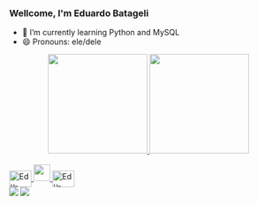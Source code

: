 ### Wellcome, I'm Eduardo Batageli
- 🌱 I’m currently learning Python and MySQL
- 😄 Pronouns: ele/dele

<div align="center">
  <a href="https://github.com/EduBatageli">
  <img height="180em" src="https://github-readme-stats.vercel.app/api?username=EduBatageli&show_icons=true&theme=dark&include_all_commits=true&count_private=true"/>
  <img height="180em" src="https://github-readme-stats.vercel.app/api/top-langs/?username=EduBatageli&layout=compact&langs_count=7&theme=dark"/>
</div>
<div style="display: inline_block"><br>
   <img align="center" alt="Edu-MySQL" height="30" width="40" src="https://cdn.jsdelivr.net/gh/devicons/devicon/icons/mysql/mysql-original-wordmark.svg" />
   <img aling="center alt = "Edu-Python" height="30" whidth="40" src="https://cdn.jsdelivr.net/gh/devicons/devicon/icons/python/python-original.svg" />
   <img align="center" alt="Edu-Jupyter" height="30" width="40" src="https://cdn.jsdelivr.net/gh/devicons/devicon/icons/jupyter/jupyter-original-wordmark.svg" />
</div>

<div> 
  <a href="https://www.instagram.com/edubatageli" target="_blank"><img src="https://img.shields.io/badge/-Instagram-%23E4405F?style=for-the-badge&logo=instagram&logoColor=white" target="_blank"></a>
  <a href="https://www.linkedin.com/in/eduardo-moura-batageli-5b4250240/" target="_blank"><img src="https://img.shields.io/badge/-LinkedIn-%230077B5?style=for-the-badge&logo=linkedin&logoColor=white" target="_blank"></a> 
</div>

<!--
**EduBatageli/EduBatageli** is a ✨ _special_ ✨ repository because its `README.md` (this file) appears on your GitHub profile.

Here are some ideas to get you started:

- 🔭 I’m currently working on ...
- 🌱 I’m currently learning Python and MySQL
- 👯 I’m looking to collaborate on ...
- 🤔 I’m looking for help with ...
- 💬 Ask me about ...
- 📫 How to reach me: ...
- 😄 Pronouns: ...
- ⚡ Fun fact: ...
-->
